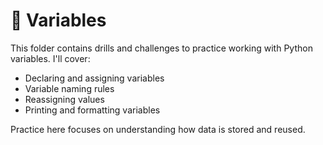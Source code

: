 # 🧠 Variables

This folder contains drills and challenges to practice working with Python variables. I'll cover:

- Declaring and assigning variables
- Variable naming rules
- Reassigning values
- Printing and formatting variables

Practice here focuses on understanding how data is stored and reused.
